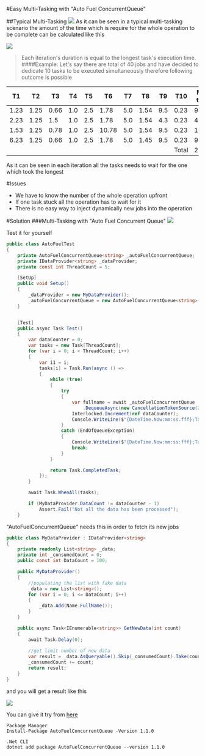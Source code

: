 #Easy Multi-Tasking with "Auto Fuel ConcurrentQueue"

##Typical Multi-Tasking 
![](https://i.ibb.co/wLhJLgN/Auto-Fuel-Concurrent-queue-Typical.png)
As it can be seen in a typical multi-tasking scenario the amount of the time 
which is require for the whole operation to be complete can be calculated like this

![](https://i.ibb.co/5TRcZ0p/image.png)

> Each iteration's duration is equal to the longest task's execution time.
####Example: 
Let's say there are total of 40 jobs and have decided to dedicate 10 tasks to be executed 
simultaneously therefore following outcome is possible 


|T1|T2   |T3   |T4   |T5   |T6   |T7   |T8   |T9   |T10   |Max time|
|---|---|---|---|---|---|---|---|---|---|---|
|1.23   |1.25   |0.66   |1.0   |2.5   |1.78   |5.0   |1.54   |9.5   |0.23   |9.5|
|2.23   |1.25   |1.5   |1.0   |2.5   |1.78   |5.0   |1.54   |4.3   |0.23   |4.3|
|1.53   |1.25   |0.78   |1.0   |2.5   |10.78   |5.0   |1.54   |9.5   |0.23   |10.78|
|6.23   |1.25   |0.66   |1.0   |2.5   |1.78   |5.0   |1.45   |9.5   |0.23   |9.5|
| | | | | | | | | | Total |25.17 |

As it can be seen in each iteration all the tasks needs to wait for the one which took 
the longest

#Issues

- We have to know the number of the whole operation upfront 
- If one task stuck all the operation has to wait for it 
- There is no easy way to inject dynamically new jobs into the operation 

#Solution
###Multi-Tasking with "Auto Fuel Concurrent Queue"
![](https://i.ibb.co/1Zt5vvJ/Auto-Fuel-Concurrent-queue-Auto-Fuel.png)

Test it for yourself

```c#
public class AutoFuelTest
{
    private AutoFuelConcurrentQueue<string> _autoFuelConcurrentQueue;
    private IDataProvider<string> _dataProvider;
    private const int ThreadCount = 5;

    [SetUp]
    public void Setup()
    {
        _dataProvider = new MyDataProvider();
        _autoFuelConcurrentQueue = new AutoFuelConcurrentQueue<string>(10, _dataProvider);
    }


    [Test]
    public async Task Test()
    {
        var dataCounter = 0;
        var tasks = new Task[ThreadCount];
        for (var i = 0; i < ThreadCount; i++)
        {
            var i1 = i;
            tasks[i] = Task.Run(async () =>
            {
                while (true)
                {
                    try
                    {
                        var fullname = await _autoFuelConcurrentQueue
                            .DequeueAsync(new CancellationTokenSource(20000).Token);
                        Interlocked.Increment(ref dataCounter);
                        Console.WriteLine($"{DateTime.Now:mm:ss.fff};Task_{i1};{fullname}");
                    }
                    catch (EndOfQueueException)
                    {
                        Console.WriteLine($"{DateTime.Now:mm:ss:fff};Task_{i1};end_of_queue");
                        break;
                    }
                }

                return Task.CompletedTask;
            });
        }

        await Task.WhenAll(tasks);

        if (MyDataProvider.DataCount != dataCounter - 1)
            Assert.Fail("Not all the data has been processed");
    }
```

"AutoFuelConcurrentQueue" needs this in order to fetch its new jobs 

```c#
public class MyDataProvider : IDataProvider<string>
{
    private readonly List<string> _data;
    private int _consumedCount = 0;
    public const int DataCount = 100;

    public MyDataProvider()
    {
        //populating the list with fake data 
        _data = new List<string>();
        for (var i = 0; i <= DataCount; i++)
        {
            _data.Add(Name.FullName());
        }
    }

    public async Task<IEnumerable<string>> GetNewData(int count)
    {
        await Task.Delay(0);
            
        //get limit number of new data
        var result = _data.AsQueryable().Skip(_consumedCount).Take(count);
        _consumedCount += count;
        return result;
    }
}
```

and you will get a result like this

![](https://i.ibb.co/k8GypB4/image.png)

You can give it try from [here](https://www.nuget.org/packages/AutoFuelConcurrentQueue/)
```
Package Manager
Install-Package AutoFuelConcurrentQueue -Version 1.1.0

.Net CLI
dotnet add package AutoFuelConcurrentQueue --version 1.1.0
```


